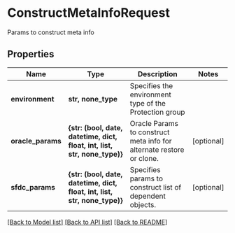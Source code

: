 # ConstructMetaInfoRequest

Params to construct meta info

## Properties
Name | Type | Description | Notes
------------ | ------------- | ------------- | -------------
**environment** | **str, none_type** | Specifies the environment type of the Protection group | 
**oracle_params** | **{str: (bool, date, datetime, dict, float, int, list, str, none_type)}** | Oracle Params to construct meta info for alternate restore or clone. | [optional] 
**sfdc_params** | **{str: (bool, date, datetime, dict, float, int, list, str, none_type)}** | Specifies params to construct list of dependent objects. | [optional] 

[[Back to Model list]](../README.md#documentation-for-models) [[Back to API list]](../README.md#documentation-for-api-endpoints) [[Back to README]](../README.md)


